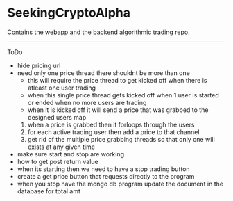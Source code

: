 # SeekingCryptoAlpha
Contains the webapp and the backend algorithmic trading repo.


-----------------------------------------------------------------------------------------------
ToDo
- hide pricing url 
- need only one price thread there shouldnt be more than one
	- this will require the price thread to get kicked off when there
	is atleast one user trading
	- when this single price thread gets kicked off when 1 user is started or ended when no more users are trading
	- when it is kicked off it will send a price that was grabbed to
	the designed users map
	1. when a price is grabbed then it forloops through the users
	2. for each active trading user then add a price to that channel
	3. get rid of the multiple price grabbing threads so that only
		one will exists at any given time
- make sure start and stop are working
- how to get post return value
- when its starting then we need to have a stop trading button
- create a get price button that requests directly to the program
- when you stop have the mongo db program update the document in the database for total amt
